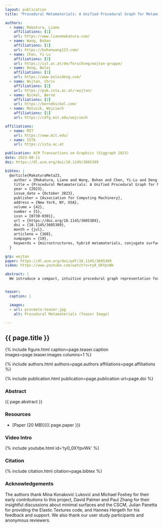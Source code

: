 ```yaml
---
layout: publication
title: "Procedural Metamaterials: A Unified Procedural Graph for Metamaterial Design"

authors:
  - name: Makatura, Liane
    affiliations: [1]
    url: https://www.lianemakatura.com/
  - name: Wang, Bohan
    affiliations: [1]
    url: https://bohanwang123.com/
  - name: Chen, Yi-Lu
    affiliations: [2]
    url: https://ist.ac.at/de/forschung/wojtan-gruppe/
  - name: Deng, Bolei
    affiliations: [1]
    url: https://www.boleideng.com/
  - name: Wojtan, Chris
    affiliations: [2]
    url: https://pub.ista.ac.at/~wojtan/
  - name: Bickel, Bernd
    affiliations: [2]
    url: https://berndbickel.com/
  - name: Matusik, Wojciech
    affiliations: [1]
    url: https://cdfg.mit.edu/wojciech

affiliations:
  - name: MIT
    url: https://www.mit.edu/
  - name: ISTA
    url: https://ista.ac.at

publication: ACM Transactions on Graphics (Siggraph 2023)
date: 2023-08-11
doi: https://dl.acm.org/doi/10.1145/3605389

bibtex: |
  @article{MakaturaMeta23,
    author = {Makatura, Liane and Wang, Bohan and Chen, Yi-Lu and Deng, Bolei and Wojtan, Chris and Bickel, Bernd and Matusik, Wojciech},
    title = {Procedural Metamaterials: A Unified Procedural Graph for Metamaterial Design},
    year = {2023},
    issue_date = {October 2023},
    publisher = {Association for Computing Machinery},
    address = {New York, NY, USA},
    volume = {42},
    number = {5},
    issn = {0730-0301},
    url = {https://doi.org/10.1145/3605389},
    doi = {10.1145/3605389},
    month = {jul},
    articleno = {168},
    numpages = {19},
    keywords = {microstructures, hybrid metamaterials, conjugate surface construction method, procedural representation, procedural graph, shellular, cellular metamaterials, Graph representation, truss structures, triply periodic minimal surfaces (TPMS)}
  }

grp: wojtan
paper: https://dl.acm.org/doi/pdf/10.1145/3605389
video: https://www.youtube.com/watch?v=ty0_0XYpvWk

abstract: |
  We introduce a compact, intuitive procedural graph representation for cellular metamaterials, which are small-scale, tileable structures that can be architected to exhibit many useful material properties. Because the structures’ "architectures" vary widely—with elements such as beams, thin shells, and solid bulks—it is difficult to explore them using existing representations. Generic approaches like voxel grids are versatile, but it is cumbersome to represent and edit individual structures; architecture-specific approaches address these issues, but are incompatible with one another. By contrast, our procedural graph succinctly represents the construction process for any structure using a simple skeleton annotated with spatially varying thickness. To express the highly constrained triply periodic minimal surfaces (TPMS) in this manner, we present the first fully automated version of the conjugate surface construction method, which allows novices to create complex TPMS from intuitive input. We demonstrate our representation’s expressiveness, accuracy, and compactness by constructing a wide range of established structures and hundreds of novel structures with diverse architectures and material properties. We also conduct a user study to verify our representation’s ease-of-use and ability to expand engineers’ capacity for exploration.


teaser:
  caption: |

  images:
  - url: procmeta-teaser.jpg
    alt: Procedural Metamaterials (Teaser Image)

---
```


## {{ page.title }}

{% include figure.html caption=page.teaser.caption images=page.teaser.images columns=1 %}

{% include authors.html authors=page.authors affiliations=page.affiliations %}

{% include publication.html publication=page.publication url=page.doi %}

### Abstract

{{ page.abstract }}

### Resources

* [Paper (20 MB)]({{ page.paper }})

### Video Intro

{% include youtube.html id='ty0_0XYpvWk' %}

### Citation

{% include citation.html citation=page.bibtex %}

### Acknowledgements

The authors thank Mina Konaković Luković and Michael Foshey for their early contributions to this project, David Palmer and Paul Zhang for their insightful discussions about minimal surfaces and the CSCM, Julian Panetta for providing the Elastic Textures code, and Hannes Hergeth for his feedback and support. We also thank our user study participants and anonymous reviewers.
